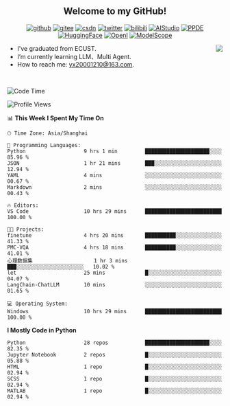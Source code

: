 <h2 align="center"> Welcome to my GitHub!</h2>

<p align="center">
  <a href="https://github.com/thomas-yanxin"><img src="https://img.shields.io/badge/GitHub-24292e" alt="github"></a>
  <a href="https://gitee.com/yanxin_thomas"><img src="https://img.shields.io/badge/Gitee-fe7300" alt="gitee"></a>
  <a href="https://blog.csdn.net/Mefishes"><img src="https://img.shields.io/badge/CSDN-cf000e" alt="csdn"></a>
  <a href="https://twitter.com/thomas_yanxin"><img src="https://img.shields.io/badge/Twitter-6495ED" alt="twitter"></a>
  <a href="https://space.bilibili.com/438539054?from=search&seid=8236420690670187274"><img src="https://img.shields.io/badge/-bilibili-blue" alt="bilibili"></a>
  <a href="https://aistudio.baidu.com/aistudio/personalcenter/thirdview/383005"><img src="https://img.shields.io/badge/-AIStudio-9cf" alt="AIStudio"></a>
  <a href="https://www.paddlepaddle.org.cn/ppdemd?n=/ppdemd/%E9%A2%9C%E9%91%AB"><img src="https://img.shields.io/badge/-PPDE-brightgreen" alt="PPDE"></a>
  <a href="https://huggingface.co/thomas-yanxin"><img src="https://img.shields.io/badge/-HuggingFace-yellow" alt="HuggingFace"></a>
  <a href="https://git.openi.org.cn/thomas-yanxin"><img src="https://img.shields.io/badge/-OpenI-337AFF" alt="OpenI"></a>
  <a href="https://modelscope.cn/organization/AI-ModelScope"><img src="https://img.shields.io/badge/modelscope-8A2BE2" alt="ModelScope"></a>
</p>

<img align="right" src="https://github-readme-stats.vercel.app/api?username=thomas-yanxin&count_private=true&show_icons=true&bg_color=15,f2f7fd,E0EAFC" />

-  I've graduated from ECUST.
-  I’m currently learning LLM、Multi Agent.
-  How to reach me: yx20001210@163.com.
<br />

<!--START_SECTION:waka-->
![Code Time](http://img.shields.io/badge/Code%20Time-1%2C302%20hrs%2027%20mins-blue)

![Profile Views](http://img.shields.io/badge/Profile%20Views-13-blue)

📊 **This Week I Spent My Time On** 

```text
🕑︎ Time Zone: Asia/Shanghai

💬 Programming Languages: 
Python                   9 hrs 1 min         █████████████████████░░░░   85.96 % 
JSON                     1 hr 21 mins        ███░░░░░░░░░░░░░░░░░░░░░░   12.94 % 
YAML                     4 mins              ░░░░░░░░░░░░░░░░░░░░░░░░░   00.67 % 
Markdown                 2 mins              ░░░░░░░░░░░░░░░░░░░░░░░░░   00.43 % 

🔥 Editors: 
VS Code                  10 hrs 29 mins      █████████████████████████   100.00 % 

🐱‍💻 Projects: 
finetune                 4 hrs 20 mins       ██████████░░░░░░░░░░░░░░░   41.33 % 
PMC-VQA                  4 hrs 18 mins       ██████████░░░░░░░░░░░░░░░   41.01 % 
心理数据集                    1 hr 3 mins         ███░░░░░░░░░░░░░░░░░░░░░░   10.02 % 
let                      25 mins             █░░░░░░░░░░░░░░░░░░░░░░░░   04.07 % 
LangChain-ChatLLM        10 mins             ░░░░░░░░░░░░░░░░░░░░░░░░░   01.65 % 

💻 Operating System: 
Windows                  10 hrs 29 mins      █████████████████████████   100.00 % 
```

**I Mostly Code in Python** 

```text
Python                   28 repos            █████████████████████░░░░   82.35 % 
Jupyter Notebook         2 repos             █░░░░░░░░░░░░░░░░░░░░░░░░   05.88 % 
HTML                     1 repo              █░░░░░░░░░░░░░░░░░░░░░░░░   02.94 % 
SCSS                     1 repo              █░░░░░░░░░░░░░░░░░░░░░░░░   02.94 % 
MATLAB                   1 repo              █░░░░░░░░░░░░░░░░░░░░░░░░   02.94 % 
```




<!--END_SECTION:waka-->

